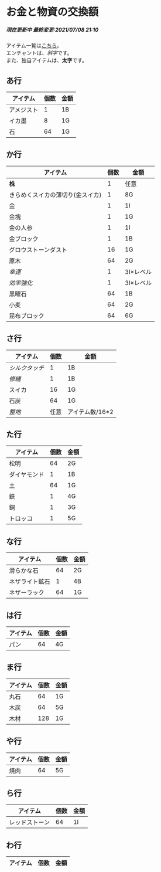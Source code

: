 # お金と物資の交換額
<h5>現在更新中
最終変更:2021/07/08 21:10</h5>

アイテム一覧は[こちら](https://minecraft-blog.net/?p=8007)。   
エンチャントは、*斜字*です。  
また、独自アイテムは、**太字**です。

## あ行

| アイテム     | 個数 | 金額 | 
| ------------ | ---- | ---- | 
| アメジスト | 1 | 1B | 
| イカ墨 | 8 | 1G |
| 石 | 64 | 1G |

## か行

| アイテム     | 個数 | 金額 | 
| ------------ | ---- | ---- | 
| **株** | 1 | 任意 |
| きらめくスイカの薄切り(金スイカ) | 1 | 8G | 
| 金 | 1 | 1I |
| 金塊 | 1 | 1G |
| 金の人参 | 1 | 1I |
| 金ブロック | 1 | 1B |
| グロウストーンダスト | 16 | 1G |
| 原木 | 64 | 2G |
| *幸運* | 1 | 3I×レベル |
| *効率強化* | 1 | 3I×レベル |
| 黒曜石 | 64 | 1B |
| 小麦 | 64 | 2G |
| 昆布ブロック | 64 | 6G |

## さ行
| アイテム     | 個数 | 金額 | 
| ------------ | ---- | ---- | 
| *シルクタッチ* | 1 | 1B |
| *修繕* | 1 | 1B |
| スイカ | 16 | 1G |
| 石炭 | 64 | 1G |
| *整地* | 任意 | アイテム数/16\*2 |

## た行
| アイテム     | 個数 | 金額 | 
| ------------ | ---- | ---- | 
| 松明 | 64 | 2G |
| ダイヤモンド | 1 | 1B |
| 土 | 64 | 1G |
| 鉄 | 1 | 4G |
| 銅 | 1 | 3G |
| トロッコ | 1 | 5G |

## な行
| アイテム     | 個数 | 金額 | 
| ------------ | ---- | ---- | 
| 滑らかな石 | 64 | 2G |
| ネザライト鉱石 | 1 | 4B |
| ネザーラック | 64 | 1G |

## は行
| アイテム     | 個数 | 金額 | 
| ------------ | ---- | ---- | 
| パン | 64 | 4G |

## ま行
| アイテム     | 個数 | 金額 | 
| ------------ | ---- | ---- | 
| 丸石 | 64 | 1G |
| 木炭 | 64 | 5G |
| 木材 | 128 | 1G |

## や行
| アイテム     | 個数 | 金額 | 
| ------------ | ---- | ---- | 
| 焼肉 | 64 | 5G |


## ら行
| アイテム     | 個数 | 金額 | 
| ------------ | ---- | ---- | 
| レッドストーン | 64 | 1I |

## わ行
| アイテム     | 個数 | 金額 | 
| ------------ | ---- | ---- | 

